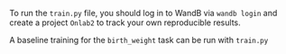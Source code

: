 To run the `train.py` file, you should log in to WandB via `wandb login` and create a project `Onlab2` to track your own reproducible results.

A baseline training for the `birth_weight` task can be run with `train.py`